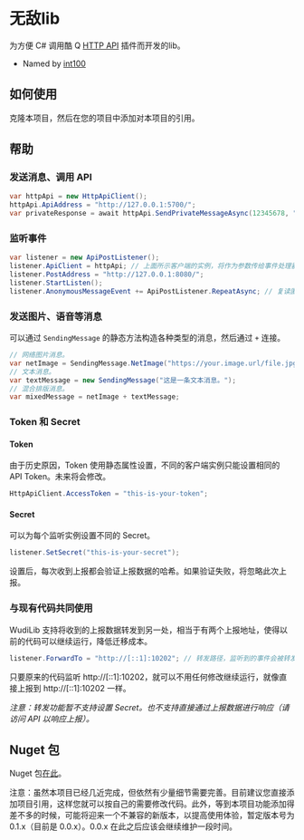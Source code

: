 # 无敌lib
为方便 C# 调用酷 Q [HTTP API](https://github.com/richardchien/coolq-http-api) 插件而开发的lib。

- Named by [int100](https://github.com/1004121460)

## 如何使用
克隆本项目，然后在您的项目中添加对本项目的引用。

## 帮助
### 发送消息、调用 API
``` C#
var httpApi = new HttpApiClient();
httpApi.ApiAddress = "http://127.0.0.1:5700/";
var privateResponse = await httpApi.SendPrivateMessageAsync(12345678, "hello");
```
### 监听事件
``` C#
var listener = new ApiPostListener();
listener.ApiClient = httpApi; // 上面所示客户端的实例，将作为参数传给事件处理器，便于进行各种操作。
listener.PostAddress = "http://127.0.0.1:8080/";
listener.StartListen();
listener.AnonymousMessageEvent += ApiPostListener.RepeatAsync; // 复读匿名消息。
```

### 发送图片、语音等消息
可以通过 `SendingMessage` 的静态方法构造各种类型的消息，然后通过 `+` 连接。
```C#
// 网络图片消息。
var netImage = SendingMessage.NetImage("https://your.image.url/file.jpg");
// 文本消息。
var textMessage = new SendingMessage("这是一条文本消息。");
// 混合排版消息。
var mixedMessage = netImage + textMessage;
```

### Token 和 Secret
#### Token
由于历史原因，Token 使用静态属性设置，不同的客户端实例只能设置相同的 API Token。未来将会修改。
```C#
HttpApiClient.AccessToken = "this-is-your-token";
```
#### Secret
可以为每个监听实例设置不同的 Secret。
```C#
listener.SetSecret("this-is-your-secret");
```
设置后，每次收到上报都会验证上报数据的哈希。如果验证失败，将忽略此次上报。

### 与现有代码共同使用
WudiLib 支持将收到的上报数据转发到另一处，相当于有两个上报地址，使得以前的代码可以继续运行，降低迁移成本。
```C#
listener.ForwardTo = "http://[::1]:10202"; // 转发路径，监听到的事件会被转发到此处。
```
只要原来的代码监听 http://[::1]:10202，就可以不用任何修改继续运行，就像直接上报到 http://[::1]:10202 一样。

*注意：转发功能暂不支持设置 Secret。也不支持直接通过上报数据进行响应（请访问 API 以响应上报）。*

## Nuget 包
Nuget 包[在此](https://www.nuget.org/packages/Sisters.WudiLib/)。

注意：虽然本项目已经几近完成，但依然有少量细节需要完善。目前建议您直接添加项目引用，这样您就可以按自己的需要修改代码。此外，等到本项目功能添加得差不多的时候，可能将迎来一个不兼容的新版本，以提高使用体验，暂定版本号为 0.1.x（目前是 0.0.x）。0.0.x 在此之后应该会继续维护一段时间。